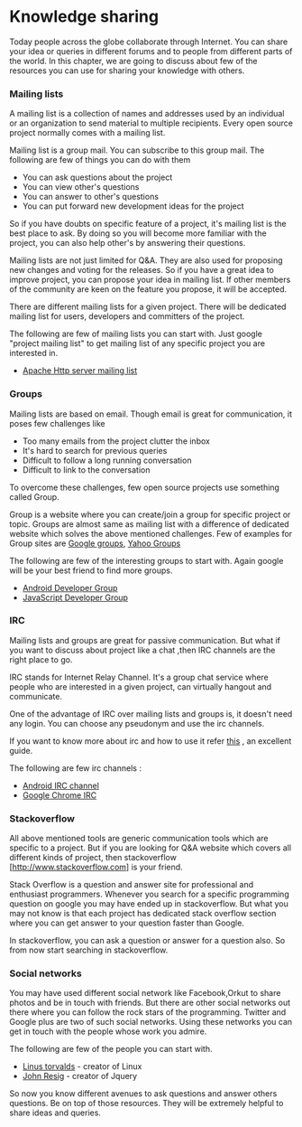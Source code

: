 # Knowledge sharing

Today people across the globe collaborate through Internet. You can share your idea or queries in different forums and to people from different parts of the world. In this chapter, we are going to discuss about few of the resources you can use for sharing your knowledge with others.

### Mailing lists
 A mailing list is a collection of names and addresses used by an individual or an organization to send material to multiple recipients. Every open source project normally comes with a mailing list.

Mailing list is a group mail. You can subscribe to this group mail. The following are few of things you can do with them

* You can ask questions about the project
* You can view other's questions
* You can answer to other's questions
* You can put forward new development ideas for the project

So if you have doubts on specific feature of a project, it's mailing list is the best place to ask. By doing so you will become more familiar with the project, you can also help other's by answering their questions.

Mailing lists are not just limited for Q&A. They are also used for proposing new changes and voting for the releases. So if you have a great idea to improve project, you can propose your idea in mailing list. If other members of the community are keen on the feature you propose, it will be accepted.

There are  different mailing lists for a given project. There will be dedicated mailing list for users, developers and committers of the project.

The following are few of mailing lists you can start with. Just google "project mailing list" to get mailing list of any specific project you are interested in.

* [Apache Http server mailing list](http://httpd.apache.org/lists.html)

### Groups
Mailing lists are based on email. Though email is great for communication, it poses few challenges like

* Too many emails from the project clutter the inbox
* It's hard to search for previous queries
* Difficult to follow a long running conversation
* Difficult to link to the conversation

To overcome these challenges, few open source projects use something called Group.

Group is a website where you can create/join a group for specific project or topic. Groups are almost same as mailing list with a difference of dedicated website which solves the above mentioned challenges. Few of examples for Group sites are [Google groups](https://groups.google.com/forum/#!), [Yahoo Groups](https://groups.yahoo.com/neo)

The following are few of the interesting groups to start with. Again google will be your best friend to find more groups.

* [Android Developer Group](https://groups.google.com/forum/#!forum/android-developers)
* [JavaScript Developer Group](https://groups.google.com/forum/#!forum/comp.lang.javascript)

### IRC

Mailing lists and groups are great for passive communication. But what if you want to discuss about project like a chat ,then IRC channels are the right place to go.

IRC stands for Internet Relay Channel. It's a group chat service where people who are interested in a given project, can virtually hangout and communicate.

One of the advantage of IRC over mailing lists and groups is, it doesn't need any login. You can choose any pseudonym and use the irc channels.

If you want to know more about irc and how to use it refer [this](http://www.irchelp.org/irchelp/irctutorial.html) , an excellent guide.

The following are few irc channels :
* [Android IRC channel](irc://irc.freenode.net/android)
* [Google Chrome IRC](irc://irc.freenode.net/chromium)

### Stackoverflow
All above mentioned tools are generic communication tools which are specific to a project. But if you are looking for Q&A website which covers all different kinds of project, then stackoverflow [http://www.stackoverflow.com] is your friend.

Stack Overflow is a question and answer site for professional and enthusiast programmers. Whenever you search for a specific programming question on google you may have ended up in stackoverflow. But what you may not know is that each project has dedicated stack overflow section where you can get answer to your question faster than Google.

In stackoverflow, you can ask a question or answer for a question also. So from now start searching in stackoverflow.

### Social networks
You may have used different social network like Facebook,Orkut to share photos and be in touch with friends. But there are other social networks out there where you can follow the rock stars of the programming. Twitter and Google plus are two of such social networks. Using these networks you can get in touch with the people whose work you admire.

The following are few of the people you can start with.

* [Linus torvalds](https://plus.google.com/u/0/+LinusTorvalds) - creator of Linux
* [John Resig](https://twitter.com/jeresig) - creator of Jquery

So now you know different avenues to ask questions and answer others questions. Be on top of those resources. They will be extremely helpful to share ideas and queries.






